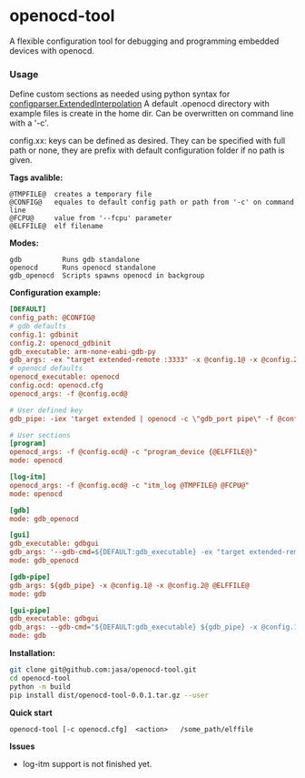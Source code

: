 # openocd-tool
A flexible configuration tool for debugging and programming embedded devices with openocd.

### Usage
Define custom sections as needed using python syntax for [configparser.ExtendedInterpolation](https://docs.python.org/3/library/configparser.html)
A default .openocd directory with example files is create in the home dir. Can be overwritten on command line with a '-c'.

config.xx: keys can be defined as desired. They can be specified with full path or none, they are prefix with default configuration folder if no path is given.

**Tags avalible:**
```
@TMPFILE@  creates a temporary file
@CONFIG@   equales to default config path or path from '-c' on command line
@FCPU@     value from '--fcpu' parameter
@ELFFILE@  elf filename
```
**Modes:**
```
gdb          Runs gdb standalone
openocd      Runs openocd standalone
gdb_openocd  Scripts spawns openocd in backgroup
```

**Configuration example:**
```ini
[DEFAULT]
config_path: @CONFIG@
# gdb defaults
config.1: gdbinit
config.2: openocd_gdbinit
gdb_executable: arm-none-eabi-gdb-py
gdb_args: -ex "target extended-remote :3333" -x @config.1@ -x @config.2@ @ELFFILE@
# openocd defaults
openocd_executable: openocd
config.ocd: openocd.cfg
openocd_args: -f @config.ocd@

# User defined key
gdb_pipe: -iex 'target extended | openocd -c \"gdb_port pipe\" -f @config.ocd@'

# User sections
[program]
openocd_args: -f @config.ocd@ -c "program_device {@ELFFILE@}"
mode: openocd

[log-itm]
openocd_args: -f @config.ocd@ -c "itm_log @TMPFILE@ @FCPU@"
mode: openocd

[gdb]
mode: gdb_openocd

[gui]
gdb_executable: gdbgui
gdb_args: '--gdb-cmd=${DEFAULT:gdb_executable} -ex "target extended-remote :3333" -x @config.1@ -x @config.2@ @ELFFILE@'
mode: gdb_openocd

[gdb-pipe]
gdb_args: ${gdb_pipe} -x @config.1@ -x @config.2@ @ELFFILE@
mode: gdb

[gui-pipe]
gdb_executable: gdbgui
gdb_args: --gdb-cmd="${DEFAULT:gdb_executable} ${gdb_pipe} -x @config.1@ -x @config.2@ @ELFFILE@"
mode: gdb
```

**Installation:**

```sh
git clone git@github.com:jasa/openocd-tool.git
cd openocd-tool
python -m build
pip install dist/openocd-tool-0.0.1.tar.gz --user
```

**Quick start**

`openocd-tool [-c openocd.cfg]  <action>   /some_path/elffile`

**Issues**
* log-itm support is not finished yet.

